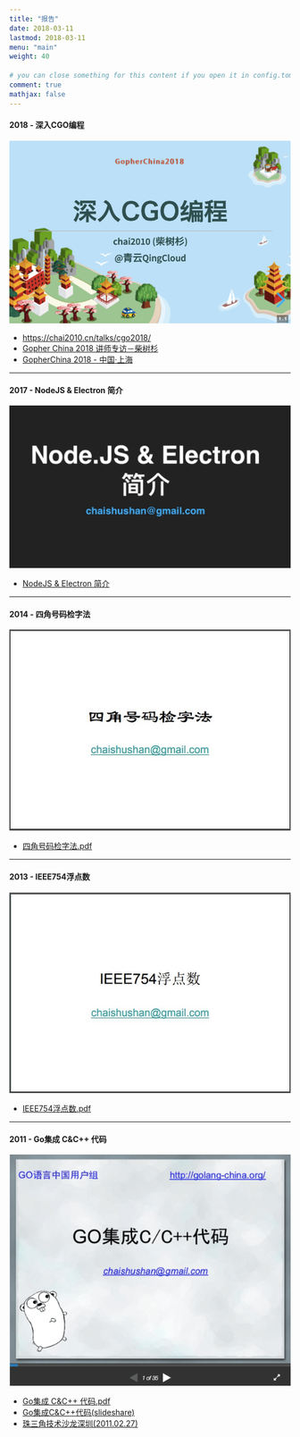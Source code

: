 ```yaml
---
title: "报告"
date: 2018-03-11
lastmod: 2018-03-11
menu: "main"
weight: 40

# you can close something for this content if you open it in config.toml.
comment: true
mathjax: false
---
```


#### 2018 - 深入CGO编程

[![深入CGO编程](/images/gopherchina2018-chai2010-cgo.jpg)](/talks/cgo2018/)

- https://chai2010.cn/talks/cgo2018/
- [Gopher China 2018 讲师专访－柴树杉](/post/gopherchina/gopherchina2018-chai2010/)
- [GopherChina 2018 - 中国·上海](http://2018.gopherchina.org)

----------


#### 2017 - NodeJS & Electron 简介

[![](/images/talks-nodejs.jpg)](/talks/nodejs/)

- [NodeJS & Electron 简介](/talks/nodejs/)

----------

#### 2014 - 四角号码检字法

[![](/images/talks-4c.jpg)](/talks/四角号码检字法.pdf)

- [四角号码检字法.pdf](/talks/四角号码检字法.pdf)

----------

#### 2013 - IEEE754浮点数

[![](/images/talks-ieee754.jpg)](/talks/IEEE754浮点数.pdf)

- [IEEE754浮点数.pdf](/talks/IEEE754浮点数.pdf)

----------

#### 2011 - Go集成 C&C++ 代码

[![](/images/talks-cgo-sz2011.png)](/talks/cgo-sz2011.pdf)

- [Go集成 C&C++ 代码.pdf](/talks/cgo-sz2011.pdf)
- [Go集成C&C++代码(slideshare)](https://www.slideshare.net/yashi88/gocc)
- [珠三角技术沙龙深圳(2011.02.27)](https://www.flickr.com/photos/yashi88/sets/72157626155161952/with/5482309510/)
